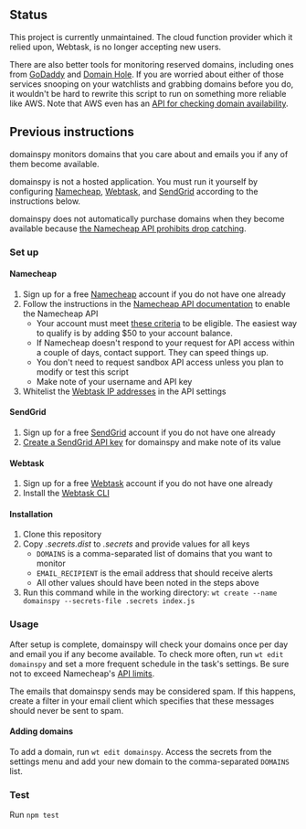 ## Status

This project is currently unmaintained. The cloud function provider which it
relied upon, Webtask, is no longer accepting new users.

There are also better tools for monitoring reserved domains, including ones from
[GoDaddy](https://www.godaddy.com/domains/domain-backorder) and [Domain
Hole](https://www.domainhole.com/alerts). If you are worried about either of
those services snooping on your watchlists and grabbing domains before you do,
it wouldn't be hard to rewrite this script to run on something more reliable
like AWS. Note that AWS even has an [API for checking domain
availability](https://docs.aws.amazon.com/AWSJavaScriptSDK/latest/AWS/Route53Domains.html#checkDomainAvailability-property).

## Previous instructions

domainspy monitors domains that you care about and emails you if any of them
become available.

domainspy is not a hosted application. You must run it yourself by configuring
[Namecheap](https://www.namecheap.com/), [Webtask](https://webtask.io/), and
[SendGrid](https://sendgrid.com/docs/) according to the instructions below.

domainspy does not automatically purchase domains when they become available
because [the Namecheap API prohibits drop catching](https://www.namecheap.com/support/knowledgebase/article.aspx/9739/63/api--faq#b).

### Set up

#### Namecheap

1. Sign up for a free [Namecheap](https://www.namecheap.com/) account if you do
   not have one already
2. Follow the instructions in the [Namecheap API documentation](https://www.namecheap.com/support/api/intro.aspx)
   to enable the Namecheap API
    * Your account must meet [these criteria](https://www.namecheap.com/support/knowledgebase/article.aspx/9739/63/api--faq#c)
      to be eligible. The easiest way to qualify is by adding $50 to your
      account balance.
    * If Namecheap doesn't respond to your request for API access within a
      couple of days, contact support. They can speed things up.
    * You don't need to request sandbox API access unless you plan to modify or
      test this script
    * Make note of your username and API key
3. Whitelist the [Webtask IP addresses](https://webtask.io/docs/egress) in the
   API settings

#### SendGrid

1. Sign up for a free [SendGrid](https://sendgrid.com/docs/) account if you do
   not have one already
2. [Create a SendGrid API key](https://sendgrid.com/docs/ui/account-and-settings/api-keys/#creating-an-api-key)
   for domainspy and make note of its value

#### Webtask

1. Sign up for a free [Webtask](https://webtask.io/) account if you do not have
   one already
2. Install the [Webtask CLI](https://webtask.io/docs/wt-cli)

#### Installation

1. Clone this repository
2. Copy *.secrets.dist* to *.secrets* and provide values for all keys
    * `DOMAINS` is a comma-separated list of domains that you want to monitor
    * `EMAIL_RECIPIENT` is the email address that should receive alerts
    * All other values should have been noted in the steps above
3. Run this command while in the working directory: `wt create --name domainspy --secrets-file .secrets index.js`

### Usage

After setup is complete, domainspy will check your domains once per day and
email you if any become available. To check more often, run `wt edit domainspy`
and set a more frequent schedule in the task's settings. Be sure not to exceed
Namecheap's [API limits](https://www.namecheap.com/support/knowledgebase/article.aspx/9739/63/api--faq#z).

The emails that domainspy sends may be considered spam. If this happens, create
a filter in your email client which specifies that these messages should never
be sent to spam.

#### Adding domains

To add a domain, run `wt edit domainspy`. Access the secrets from the settings
menu and add your new domain to the comma-separated `DOMAINS` list.

### Test

Run `npm test`
